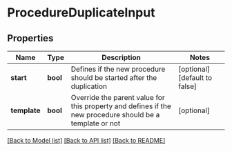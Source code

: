 # ProcedureDuplicateInput

## Properties
Name | Type | Description | Notes
------------ | ------------- | ------------- | -------------
**start** | **bool** | Defines if the new procedure should be started after the duplication | [optional] [default to false]
**template** | **bool** | Override the parent value for this property and defines if the new procedure should be a template or not | [optional] 

[[Back to Model list]](../README.md#documentation-for-models) [[Back to API list]](../README.md#documentation-for-api-endpoints) [[Back to README]](../README.md)

